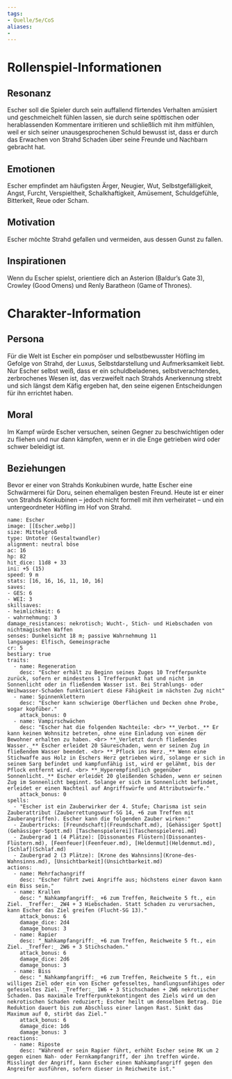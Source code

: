 ```yaml
---
tags:
- Quelle/5e/CoS
aliases:
- 
---
```

# Rollenspiel‑Informationen

## Resonanz
Escher soll die Spieler durch sein auffallend flirtendes Verhalten amüsiert und geschmeichelt fühlen lassen, sie durch seine spöttischen oder herablassenden Kommentare irritieren und schließlich mit ihm mitfühlen, weil er sich seiner unausgesprochenen Schuld bewusst ist, dass er durch das Erwachen von Strahd Schaden über seine Freunde und Nachbarn gebracht hat.

## Emotionen
Escher empfindet am häufigsten Ärger, Neugier, Wut, Selbstgefälligkeit, Angst, Furcht, Verspieltheit, Schalkhaftigkeit, Amüsement, Schuldgefühle, Bitterkeit, Reue oder Scham.

## Motivation  
Escher möchte Strahd gefallen und vermeiden, aus dessen Gunst zu fallen.

## Inspirationen
Wenn du Escher spielst, orientiere dich an Asterion (Baldur’s Gate 3), Crowley (Good Omens) und Renly Baratheon (Game of Thrones).

# Charakter‑Information

## Persona  
Für die Welt ist Escher ein pompöser und selbstbewusster Höfling im Gefolge von Strahd, der Luxus, Selbstdarstellung und Aufmerksamkeit liebt. Nur Escher selbst weiß, dass er ein schuldbeladenes, selbstverachtendes, zerbrochenes Wesen ist, das verzweifelt nach Strahds Anerkennung strebt und sich längst dem Käfig ergeben hat, den seine eigenen Entscheidungen für ihn errichtet haben.

## Moral  
Im Kampf würde Escher versuchen, seinen Gegner zu beschwichtigen oder zu fliehen und nur dann kämpfen, wenn er in die Enge getrieben wird oder schwer beleidigt ist.

## Beziehungen  
Bevor er einer von Strahds Konkubinen wurde, hatte Escher eine Schwärmerei für Doru, seinen ehemaligen besten Freund. Heute ist er einer von Strahds Konkubinen – jedoch nicht formell mit ihm verheiratet – und ein untergeordneter Höfling im Hof von Strahd.

```statblock
name: Escher
image: [[Escher.webp]]
size: Mittelgroß
type: Untoter (Gestaltwandler)
alignment: neutral böse
ac: 16
hp: 82
hit_dice: 11d8 + 33
ini: +5 (15)
speed: 9 m
stats: [16, 16, 16, 11, 10, 16]
saves:
- GES: 6
- WEI: 3
skillsaves:
- heimlichkeit: 6
- wahrnehmung: 3
damage_resistances: nekrotisch; Wucht‑, Stich‑ und Hiebschaden von nichtmagischen Waffen
senses: Dunkelsicht 18 m; passive Wahrnehmung 11
languages: Elfisch, Gemeinsprache
cr: 5
bestiary: true
traits:
  - name: Regeneration
    desc: "Escher erhält zu Beginn seines Zuges 10 Trefferpunkte zurück, sofern er mindestens 1 Trefferpunkt hat und nicht im Sonnenlicht oder in fließendem Wasser ist. Bei Strahlungs‑ oder Weihwasser‑Schaden funktioniert diese Fähigkeit im nächsten Zug nicht"
  - name: Spinnenklettern
    desc: "Escher kann schwierige Oberflächen und Decken ohne Probe, sogar kopfüber."
    attack_bonus: 0
  - name: Vampirschwächen
    desc: "Escher hat die folgenden Nachteile: <br> **_Verbot._** Er kann keinen Wohnsitz betreten, ohne eine Einladung von einem der Bewohner erhalten zu haben. <br> **_Verletzt durch fließendes Wasser._** Escher erleidet 20 Säureschaden, wenn er seinen Zug in fließendem Wasser beendet. <br> **_Pflock ins Herz._** Wenn eine Stichwaffe aus Holz in Eschers Herz getrieben wird, solange er sich in seinem Sarg befindet und kampfunfähig ist, wird er gelähmt, bis der Pflock entfernt wird. <br> **_Hyperempfindlich gegenüber Sonnenlicht._** Escher erleidet 20 gleißenden Schaden, wenn er seinen Zug im Sonnenlicht beginnt. Solange er sich im Sonnenlicht befindet, erleidet er einen Nachteil auf Angriffswürfe und Attributswürfe."
    attack_bonus: 0
spells:
  - "Escher ist ein Zauberwirker der 4. Stufe; Charisma ist sein Zauberattribut (Zauberrettungswurf-SG 14, +6 zum Treffen mit Zauberangriffen). Escher kann die folgenden Zauber wirken:"
  - Zaubertricks: [Freundschaft](Freundschaft.md), [Gehässiger Spott](Gehässiger-Spott.md) [Taschenspielerei](Taschenspielerei.md)
  - Zaubergrad 1 (4 Plätze): [Dissonantes Flüstern](Dissonantes-Flüstern.md), [Feenfeuer](Feenfeuer.md), [Heldenmut](Heldenmut.md), [Schlaf](Schlaf.md)
  - Zaubergrad 2 (3 Plätze): [Krone des Wahnsinns](Krone-des-Wahnsinns.md), [Unsichtbarkeit](Unsichtbarkeit.md)
actions:
  - name: Mehrfachangriff
    desc: "Escher führt zwei Angriffe aus; höchstens einer davon kann ein Biss sein."
  - name: Krallen
    desc: "_Nahkampfangriff:_ +6 zum Treffen, Reichweite 5 ft., ein Ziel. _Treffer:_ 2W4 + 3 Hiebschaden. Statt Schaden zu verursachen, kann Escher das Ziel greifen (Flucht‑SG 13)."
    attack_bonus: 6
    damage_dice: 2d4
    damage_bonus: 3
  - name: Rapier
    desc: "_Nahkampfangriff:_ +6 zum Treffen, Reichweite 5 ft., ein Ziel. _Treffer:_ 2W6 + 3 Stichschaden."
    attack_bonus: 6
    damage_dice: 2d6
    damage_bonus: 3
  - name: Biss
    desc: "_Nahkampfangriff:_ +6 zum Treffen, Reichweite 5 ft., ein williges Ziel oder ein von Escher gefesseltes, handlungsunfähiges oder gefesseltes Ziel. _Treffer:_ 1W6 + 3 Stichschaden + 2W6 nekrotischer Schaden. Das maximale Trefferpunktekontingent des Ziels wird um den nekrotischen Schaden reduziert; Escher heilt um denselben Betrag. Die Reduktion dauert bis zum Abschluss einer langen Rast. Sinkt das Maximum auf 0, stirbt das Ziel."
    attack_bonus: 6
    damage_dice: 1d6
    damage_bonus: 3
reactions:
  - name: Riposte
    desc: "Während er sein Rapier führt, erhöht Escher seine RK um 2 gegen einen Nah‑ oder Fernkampfangriff, der ihn treffen würde. Misslingt der Angriff, kann Escher einen Nahkampfangriff gegen den Angreifer ausführen, sofern dieser in Reichweite ist."
```